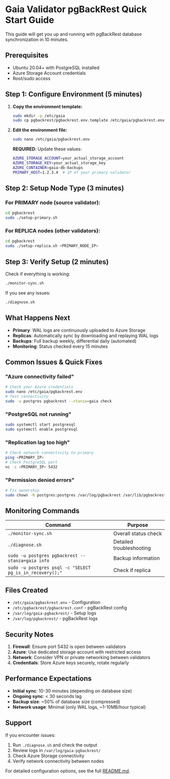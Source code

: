 # Gaia Validator pgBackRest Quick Start Guide

This guide will get you up and running with pgBackRest database synchronization in 10 minutes.

## Prerequisites

- Ubuntu 20.04+ with PostgreSQL installed
- Azure Storage Account credentials
- Root/sudo access

## Step 1: Configure Environment (5 minutes)

1. **Copy the environment template:**
   ```bash
   sudo mkdir -p /etc/gaia
   sudo cp pgbackrest/pgbackrest.env.template /etc/gaia/pgbackrest.env
   ```

2. **Edit the environment file:**
   ```bash
   sudo nano /etc/gaia/pgbackrest.env
   ```
   
   **REQUIRED**: Update these values:
   ```bash
   AZURE_STORAGE_ACCOUNT=your_actual_storage_account
   AZURE_STORAGE_KEY=your_actual_storage_key
   AZURE_CONTAINER=gaia-db-backups
   PRIMARY_HOST=1.2.3.4  # IP of your primary validator
   ```

## Step 2: Setup Node Type (3 minutes)

### For PRIMARY node (source validator):
```bash
cd pgbackrest
sudo ./setup-primary.sh
```

### For REPLICA nodes (other validators):
```bash
cd pgbackrest
sudo ./setup-replica.sh <PRIMARY_NODE_IP>
```

## Step 3: Verify Setup (2 minutes)

Check if everything is working:
```bash
./monitor-sync.sh
```

If you see any issues:
```bash
./diagnose.sh
```

## What Happens Next

- **Primary**: WAL logs are continuously uploaded to Azure Storage
- **Replicas**: Automatically sync by downloading and replaying WAL logs
- **Backups**: Full backup weekly, differential daily (automated)
- **Monitoring**: Status checked every 15 minutes

## Common Issues & Quick Fixes

### "Azure connectivity failed"
```bash
# Check your Azure credentials
sudo nano /etc/gaia/pgbackrest.env
# Test connectivity
sudo -u postgres pgbackrest --stanza=gaia check
```

### "PostgreSQL not running"
```bash
sudo systemctl start postgresql
sudo systemctl enable postgresql
```

### "Replication lag too high"
```bash
# Check network connectivity to primary
ping <PRIMARY_IP>
# Check PostgreSQL port
nc -z <PRIMARY_IP> 5432
```

### "Permission denied errors"
```bash
# Fix ownership
sudo chown -R postgres:postgres /var/log/pgbackrest /var/lib/pgbackrest
```

## Monitoring Commands

| Command | Purpose |
|---------|---------|
| `./monitor-sync.sh` | Overall status check |
| `./diagnose.sh` | Detailed troubleshooting |
| `sudo -u postgres pgbackrest --stanza=gaia info` | Backup information |
| `sudo -u postgres psql -c "SELECT pg_is_in_recovery();"` | Check if replica |

## Files Created

- `/etc/gaia/pgbackrest.env` - Configuration
- `/etc/pgbackrest/pgbackrest.conf` - pgBackRest config
- `/var/log/gaia-pgbackrest/` - Setup logs
- `/var/log/pgbackrest/` - pgBackRest logs

## Security Notes

1. **Firewall**: Ensure port 5432 is open between validators
2. **Azure**: Use dedicated storage account with restricted access
3. **Network**: Consider VPN or private networking between validators
4. **Credentials**: Store Azure keys securely, rotate regularly

## Performance Expectations

- **Initial sync**: 10-30 minutes (depending on database size)
- **Ongoing sync**: < 30 seconds lag
- **Backup size**: ~50% of database size (compressed)
- **Network usage**: Minimal (only WAL logs, ~1-10MB/hour typical)

## Support

If you encounter issues:

1. Run `./diagnose.sh` and check the output
2. Review logs in `/var/log/gaia-pgbackrest/`
3. Check Azure Storage connectivity
4. Verify network connectivity between nodes

For detailed configuration options, see the full [README.md](README.md). 